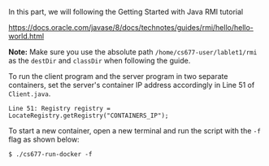 In this part, we will following the Getting Started with Java RMI tutorial

https://docs.oracle.com/javase/8/docs/technotes/guides/rmi/hello/hello-world.html

**Note:** Make sure you use the absolute path `/home/cs677-user/lablet1/rmi` as the `destDir` and `classDir` when following the guide. 

To run the client program and the server program in two separate containers, set the server's container IP address accordingly in Line 51 of `Client.java`. 
```
Line 51: Registry registry = LocateRegistry.getRegistry("CONTAINERS_IP");
```

To start a new container, open a new terminal and run the script with the `-f` flag as shown below:
```
$ ./cs677-run-docker -f
```


<!-- 

To find the server's container IP address, in the host terminal, run 
```
$ docker inspect <server container name>
```

or in the container's terminal, run
```
$ ip a
```

```
javac -d /home/cs677-user/lablet1/rmi Hello.java Server.java Client.java
```

```
rmiregistry &
```

Start the server:
```
java -classpath /home/cs677-user/lablet1/rmi -Djava.rmi.server.codebase=file:/home/cs677-user/lablet1/rmi/ example.hello.Server &
```

From another terminal, start the client:
```
java  -classpath /home/cs677-user/lablet1/rmi example.hello.Client
```
-->
